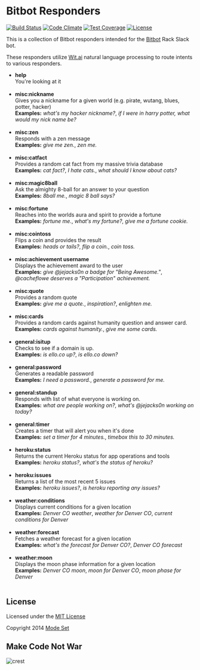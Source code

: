 Bitbot Responders
=================

[![Build Status](https://img.shields.io/travis/modeset/bitbot-responders.svg)](https://travis-ci.org/modeset/bitbot-responders)
[![Code Climate](https://img.shields.io/codeclimate/github/modeset/bitbot-responders.svg)](https://codeclimate.com/github/modeset/bitbot-responders)
[![Test Coverage](https://img.shields.io/codeclimate/coverage/github/modeset/bitbot-responders.svg)](https://codeclimate.com/github/modeset/bitbot-responders)
[![License](http://img.shields.io/badge/license-MIT-brightgreen.svg)](http://opensource.org/licenses/MIT)

This is a collection of Bitbot responders intended for the
[Bitbot](https://github.com/modeset/bitbot) Rack Slack bot.

These responders utilize [Wit.ai](http://wit.ai) natural language processing to route intents to
various responders.

- **help**<br/>
  You're looking at it<br/><br/>
- **misc:nickname <world>**<br/>
  Gives you a nickname for a given world (e.g. pirate, wutang, blues, potter, hacker)<br/>
  **Examples:** *what's my hacker nickname?*, *if I were in harry potter, what would my nick name be?*<br/><br/>
- **misc:zen**<br/>
  Responds with a zen message<br/>
  **Examples:** *give me zen.*, *zen me.*<br/><br/>
- **misc:catfact**<br/>
  Provides a random cat fact from my massive trivia database<br/>
  **Examples:** *cat fact?*, *I hate cats.*, *what should I know about cats?*<br/><br/>
- **misc:magic8ball**<br/>
  Ask the almighty 8-ball for an answer to your question<br/>
  **Examples:** *8ball me.*, *magic 8 ball says?*<br/><br/>
- **misc:fortune**<br/>
  Reaches into the worlds aura and spirit to provide a fortune<br/>
  **Examples:** *fortune me.*, *what's my fortune?*, *give me a fortune cookie.*<br/><br/>
- **misc:cointoss**<br/>
  Flips a coin and provides the result<br/>
  **Examples:** *heads or tails?*, *flip a coin.*, *coin toss.*<br/><br/>
- **misc:achievement username <text>**<br/>
  Displays the achievement award to the user<br/>
  **Examples:** *give @jejacks0n a badge for "Being Awesome."*, *@cacheflowe deserves a "Participation" achievement.*<br/><br/>
- **misc:quote**<br/>
  Provides a random quote<br/>
  **Examples:** *give me a quote.*, *inspiration?*, *enlighten me.*<br/><br/>
- **misc:cards**<br/>
  Provides a random cards against humanity question and answer card.<br/>
  **Examples:** *cards against humanity.*, *give me some cards.*<br/><br/>
- **general:isitup <domain>**<br/>
  Checks to see if a domain is up.<br/>
  **Examples:** *is ello.co up?*, *is ello.co down?*<br/><br/>
- **general:password <length>**<br/>
  Generates a readable password<br/>
  **Examples:** *I need a password.*, *generate a password for me.*<br/><br/>
- **general:standup**<br/>
  Responds with list of what everyone is working on.<br/>
  **Examples:** *what are people working on?*, *what's @jejacks0n working on today?*<br/><br/>
- **general:timer <seconds>**<br/>
  Creates a timer that will alert you when it's done<br/>
  **Examples:** *set a timer for 4 minutes.*, *timebox this to 30 minutes.*<br/><br/>
- **heroku:status**<br/>
  Returns the current Heroku status for app operations and tools<br/>
  **Examples:** *heroku status?*, *what's the status of heroku?*<br/><br/>
- **heroku:issues**<br/>
  Returns a list of the most recent 5 issues<br/>
  **Examples:** *heroku issues?*, *is heroku reporting any issues?*<br/><br/>
- **weather:conditions <location>**<br/>
  Displays current conditions for a given location<br/>
  **Examples:** *Denver CO weather*, *weather for Denver CO*, *current conditions for Denver*<br/><br/>
- **weather:forecast <location>**<br/>
  Fetches a weather forecast for a given location<br/>
  **Examples:** *what's the forecast for Denver CO?*, *Denver CO forecast*<br/><br/>
- **weather:moon <location>**<br/>
  Displays the moon phase information for a given location<br/>
  **Examples:** *Denver CO moon*, *moon for Denver CO*, *moon phase for Denver*<br/><br/>


## License

Licensed under the [MIT License](http://creativecommons.org/licenses/MIT/)

Copyright 2014 [Mode Set](https://github.com/modeset)


## Make Code Not War
![crest](https://secure.gravatar.com/avatar/aa8ea677b07f626479fd280049b0e19f?s=75)
